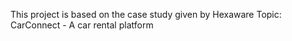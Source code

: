 This project is based on the case study given by Hexaware
Topic: CarConnect - A car rental platform
